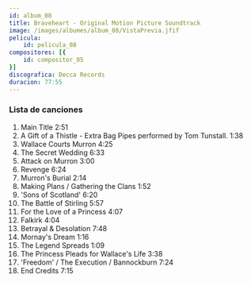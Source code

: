 ```yaml
---
id: album_08
title: Braveheart - Original Motion Picture Soundtrack
image: /images/albumes/album_08/VistaPrevia.jfif
pelicula:
    id: pelicula_08
compositores: [{
    id: compositor_05
}]
discografica: Decca Records
duracion: 77:55
---
```


### Lista de canciones

1.	Main Title	2:51
2.	A Gift of a Thistle - Extra Bag Pipes performed by Tom Tunstall.	1:38
3.	Wallace Courts Murron	4:25
4.	The Secret Wedding	6:33
5.	Attack on Murron	3:00
6.	Revenge	6:24
7.	Murron's Burial	2:14
8.	Making Plans / Gathering the Clans	1:52
9.	'Sons of Scotland'	6:20
10.	The Battle of Stirling	5:57
11.	For the Love of a Princess	4:07
12.	Falkirk	4:04
13.	Betrayal & Desolation	7:48
14.	Mornay's Dream	1:16
15.	The Legend Spreads	1:09
16.	The Princess Pleads for Wallace's Life	3:38
17.	'Freedom' / The Execution / Bannockburn	7:24
18.	End Credits	7:15